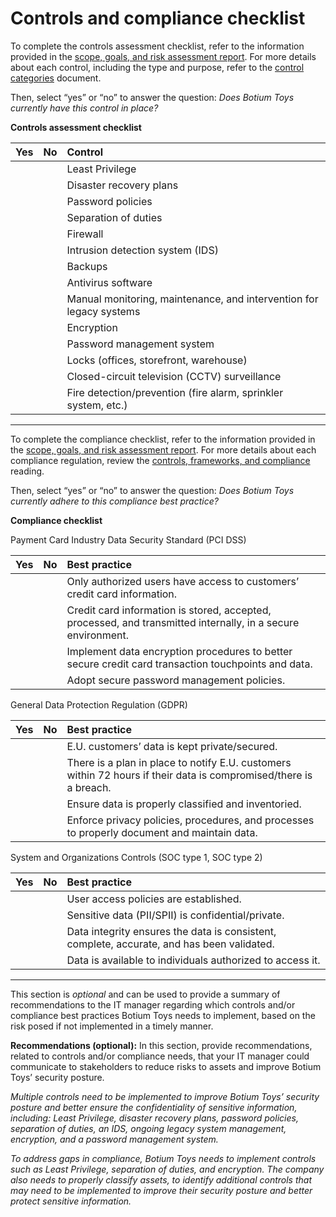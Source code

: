 # Controls and compliance checklist

To complete the controls assessment checklist, refer to the information provided in the [scope, goals, and risk assessment report](https://docs.google.com/document/d/1s2u_RuhRAI40JSh-eZHvaFsV1ZMxcNSWXifHDTOsgFc/template/preview#heading=h.evidx83t54sc). For more details about each control, including the type and purpose, refer to the [control categories](https://docs.google.com/document/d/1btezuy_bMKWoK8pd97ZuzdWB9y6au_zfkrpkfVf8ktI/template/preview) document.

Then, select “yes” or “no” to answer the question: *Does Botium Toys currently have this control in place?* 

**Controls assessment checklist**

|   Yes |     No | Control |
| ----- | ----- | :---- |
|  |  | Least Privilege |
|  |  | Disaster recovery plans |
|  |  | Password policies |
|  |  | Separation of duties |
|  |  | Firewall |
|  |  | Intrusion detection system (IDS) |
|  |  | Backups |
|  |  | Antivirus software |
|  |  | Manual monitoring, maintenance, and intervention for legacy systems |
|  |  | Encryption |
|  |  | Password management system |
|  |  | Locks (offices, storefront, warehouse) |
|  |  | Closed-circuit television (CCTV) surveillance |
|  |  | Fire detection/prevention (fire alarm, sprinkler system, etc.) |

---

To complete the compliance checklist, refer to the information provided in the [scope, goals, and risk assessment report](https://docs.google.com/document/d/1s2u_RuhRAI40JSh-eZHvaFsV1ZMxcNSWXifHDTOsgFc/template/preview). For more details about each compliance regulation, review the [controls, frameworks, and compliance](https://www.coursera.org/learn/foundations-of-cybersecurity/supplement/xu4pr/controls-frameworks-and-compliance) reading.

Then, select “yes” or “no” to answer the question: *Does Botium Toys currently adhere to this compliance best practice?*

**Compliance checklist**

Payment Card Industry Data Security Standard (PCI DSS)

| Yes |     No | Best practice |
| ----- | ----- | :---- |
|  |  | Only authorized users have access to customers’ credit card information.  |
|  |  | Credit card information is stored, accepted, processed, and transmitted internally, in a secure environment. |
|  |  | Implement data encryption procedures to better secure credit card transaction touchpoints and data.  |
|  |  | Adopt secure password management policies. |

General Data Protection Regulation (GDPR)

| Yes |     No | Best practice |
| ----- | ----- | :---- |
|  |  | E.U. customers’ data is kept private/secured. |
|  |  | There is a plan in place to notify E.U. customers within 72 hours if their data is compromised/there is a breach. |
|  |  | Ensure data is properly classified and inventoried. |
|  |  | Enforce privacy policies, procedures, and processes to properly document and maintain data. |

System and Organizations Controls (SOC type 1, SOC type 2\) 

| Yes |     No | Best practice |
| ----- | ----- | :---- |
|  |  | User access policies are established. |
|  |  | Sensitive data (PII/SPII) is confidential/private. |
|  |  | Data integrity ensures the data is consistent, complete, accurate, and has been validated. |
|  |  | Data is available to individuals authorized to access it. |

---

This section is *optional* and can be used to provide a summary of recommendations to the IT manager regarding which controls and/or compliance best practices Botium Toys needs to implement, based on the risk posed if not implemented in a timely manner.

**Recommendations (optional):** In this section, provide recommendations, related to controls and/or compliance needs, that your IT manager could communicate to stakeholders to reduce risks to assets and improve Botium Toys’ security posture.

*Multiple controls need to be implemented to improve Botium Toys’ security posture and better ensure the confidentiality of sensitive information, including: Least Privilege, disaster recovery plans, password policies, separation of duties, an IDS, ongoing legacy system management, encryption, and a password management system.*

*To address gaps in compliance, Botium Toys needs to implement controls such as Least Privilege, separation of duties, and encryption. The company also needs to properly classify assets, to identify additional controls that may need to be implemented to improve their security posture and better protect sensitive information.*